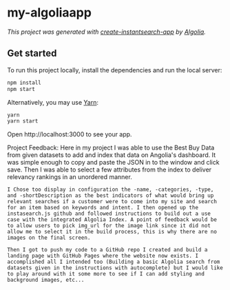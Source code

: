 # my-algoliaapp

_This project was generated with [create-instantsearch-app](https://github.com/algolia/instantsearch/tree/master/packages/create-instantsearch-app) by [Algolia](https://algolia.com)._

## Get started

To run this project locally, install the dependencies and run the local server:

```sh
npm install
npm start
```

Alternatively, you may use [Yarn](https://http://yarnpkg.com/):

```sh
yarn
yarn start
```

Open http://localhost:3000 to see your app.

Project Feedback:
    Here in my project I was able to use the Best Buy Data from given datasets to add and index that data on Angolia's dashboard. It was simple enough to copy and paste the JSON in to the window and click save. Then I was able to select a few attributes from the index to deliver relevancy rankings in an unordered manner. 

    I Chose too display in configuration the -name, -categories, -type, and -shortDescription as the best indicators of what would bring up relevant searches if a customer were to come into my site and search for an item based on keywords and intent. I then opened up the instasearch.js github and followed instructions to build out a use case with the integrated Algolia Index. A point of feedback would be to allow users to pick img_url for the image link since it did not allow me to select it in the build process, this is why there are no images on the final screen. 

    Then I got to push my code to a GitHub repo I created and build a landing page with GitHub Pages where the website now exists. I accomplished all I intended too (Building a basic Algolia search from datasets given in the instructions with autocomplete) but I would like to play around with it some more to see if I can add styling and background images, etc...
